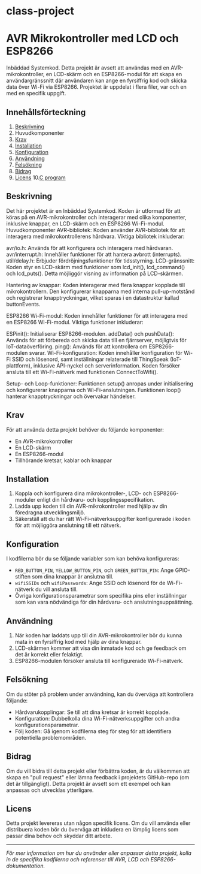 # class-project 
# AVR Mikrokontroller med LCD och ESP8266
Inbäddad Systemkod.
Detta projekt är avsett att användas med en AVR-mikrokontroller, en LCD-skärm och en ESP8266-modul för att skapa en användargränssnitt där användaren kan ange en fyrsiffrig kod och skicka data över Wi-Fi via ESP8266. Projektet är uppdelat i flera filer, var och en med en specifik uppgift.

## Innehållsförteckning
1. [Beskrivning](#beskrivning)
2. Huvudkomponenter
3. [Krav](#krav)
4. [Installation](#installation)
5. [Konfiguration](#konfiguration)
6. [Användning](#användning)
7. [Felsökning](#felsökning)
8. [Bidrag](#bidrag)
9. [Licens](#licens)
10.[C program](#C)

## Beskrivning
Det här projektet är en Inbäddad Systemkod. Koden är utformad för att köras på en AVR-mikrokontroller och interagerar med olika komponenter, inklusive knappar, en LCD-skärm och en ESP8266 Wi-Fi-modul.
Huvudkomponenter
AVR-bibliotek: Koden använder AVR-bibliotek för att interagera med mikrokontrollerens hårdvara. Viktiga bibliotek inkluderar:

avr/io.h: Används för att konfigurera och interagera med hårdvaran.
avr/interrupt.h: Innehåller funktioner för att hantera avbrott (interrupts).
util/delay.h: Erbjuder fördröjningsfunktioner för tidsstyrning.
LCD-gränssnitt: Koden styr en LCD-skärm med funktioner som lcd_init(), lcd_command() och lcd_puts(). Detta möjliggör visning av information på LCD-skärmen.

Hantering av knappar: Koden interagerar med flera knappar kopplade till mikrokontrollern. Den konfigurerar knapparna med interna pull-up-motstånd och registrerar knapptryckningar, vilket sparas i en datastruktur kallad buttonEvents.

ESP8266 Wi-Fi-modul: Koden innehåller funktioner för att interagera med en ESP8266 Wi-Fi-modul. Viktiga funktioner inkluderar:

ESPinit(): Initialiserar ESP8266-modulen.
addData() och pushData(): Används för att förbereda och skicka data till en fjärrserver, möjligtvis för IoT-dataöverföring.
ping(): Används för att kontrollera om ESP8266-modulen svarar.
Wi-Fi-konfiguration: Koden innehåller konfiguration för Wi-Fi SSID och lösenord, samt inställningar relaterade till ThingSpeak (IoT-plattform), inklusive API-nyckel och serverinformation. Koden försöker ansluta till ett Wi-Fi-nätverk med funktionen ConnectToWifi().

Setup- och Loop-funktioner: Funktionen setup() anropas under initialisering och konfigurerar knapparna och Wi-Fi-anslutningen. Funktionen loop() hanterar knapptryckningar och övervakar händelser.
## Krav
För att använda detta projekt behöver du följande komponenter:

- En AVR-mikrokontroller
- En LCD-skärm
- En ESP8266-modul
- Tillhörande kretsar, kablar och knappar

## Installation
1. Koppla och konfigurera dina mikrokontroller-, LCD- och ESP8266-moduler enligt din hårdvaru- och kopplingsspecifikation.
2. Ladda upp koden till din AVR-mikrokontroller med hjälp av din föredragna utvecklingsmiljö.
3. Säkerställ att du har rätt Wi-Fi-nätverksuppgifter konfigurerade i koden för att möjliggöra anslutning till ett nätverk.

## Konfiguration
I kodfilerna bör du se följande variabler som kan behöva konfigureras:

- `RED_BUTTON_PIN`, `YELLOW_BUTTON_PIN`, och `GREEN_BUTTON_PIN`: Ange GPIO-stiften som dina knappar är anslutna till.
- `wifiSSIDs` och `wifiPasswords`: Ange SSID och lösenord för de Wi-Fi-nätverk du vill ansluta till.
- Övriga konfigurationsparametrar som specifika pins eller inställningar som kan vara nödvändiga för din hårdvaru- och anslutningsuppsättning.

## Användning
1. När koden har laddats upp till din AVR-mikrokontroller bör du kunna mata in en fyrsiffrig kod med hjälp av dina knappar.
2. LCD-skärmen kommer att visa din inmatade kod och ge feedback om det är korrekt eller felaktigt.
3. ESP8266-modulen försöker ansluta till konfigurerade Wi-Fi-nätverk.

## Felsökning
Om du stöter på problem under användning, kan du överväga att kontrollera följande:

- Hårdvarukopplingar: Se till att dina kretsar är korrekt kopplade.
- Konfiguration: Dubbelkolla dina Wi-Fi-nätverksuppgifter och andra konfigurationsparametrar.
- Följ koden: Gå igenom kodfilerna steg för steg för att identifiera potentiella problemområden.

## Bidrag
Om du vill bidra till detta projekt eller förbättra koden, är du välkommen att skapa en "pull request" eller lämna feedback i projektets GitHub-repo (om det är tillgängligt). Detta projekt är avsett som ett exempel och kan anpassas och utvecklas ytterligare.

## Licens
Detta projekt levereras utan någon specifik licens. Om du vill använda eller distribuera koden bör du överväga att inkludera en lämplig licens som passar dina behov och skyddar ditt arbete.

---

_För mer information om hur du använder eller anpassar detta projekt, kolla in de specifika kodfilerna och referenser till AVR, LCD och ESP8266-dokumentation._
